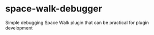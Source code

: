 space-walk-debugger
===================

Simple debugging Space Walk plugin that can be practical for plugin development
